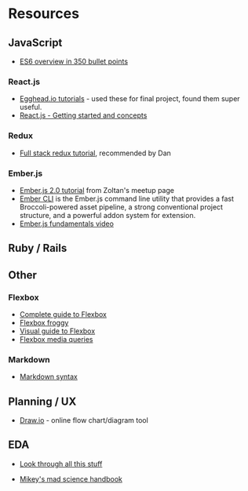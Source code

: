 # Resources

## JavaScript
* [ES6 overview in 350 bullet points](https://ponyfoo.com/articles/es6)

### React.js
* [Egghead.io tutorials](https://egghead.io/technologies/react) - used these for final project, found them super useful.
* [React.js - Getting started and concepts](https://scotch.io/tutorials/learning-react-getting-started-and-concepts)

### Redux
* [Full stack redux tutorial](http://teropa.info/blog/2015/09/10/full-stack-redux-tutorial.html), recommended by Dan

### Ember.js
* [Ember.js 2.0 tutorial](http://www.yoember.com/) from Zoltan's meetup page
* [Ember CLI](http://ember-cli.com/) is the Ember.js command line utility that provides a fast Broccoli-powered asset pipeline, a strong conventional project structure, and a powerful addon system for extension.
* [Ember.js fundamentals video](https://www.youtube.com/watch?v=53OpEYA4zPQ)

## Ruby / Rails

## Other

### Flexbox
* [Complete guide to Flexbox](https://css-tricks.com/snippets/css/a-guide-to-flexbox/)
* [Flexbox froggy](http://flexboxfroggy.com/)
* [Visual guide to Flexbox](https://scotch.io/tutorials/a-visual-guide-to-css3-flexbox-properties)
* [Flexbox media queries](http://codepen.io/estelle/pen/brDpB)

### Markdown

*  [Markdown syntax](https://daringfireball.net/projects/markdown/syntax)

## Planning / UX

* [Draw.io](https://www.draw.io/) - online flow chart/diagram tool

## EDA

* [Look through all this stuff](https://github.com/ahdinosaur/craftworks-todomvc)

* [Mikey's mad science handbook](https://github.com/ahdinosaur/mad-science-handbook)
